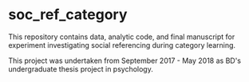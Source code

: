 # soc_ref_category
This repository contains data, analytic code, and final manuscript for experiment investigating social referencing during category learning.

This project was undertaken from September 2017 - May 2018 as BD's undergraduate thesis project in psychology.
